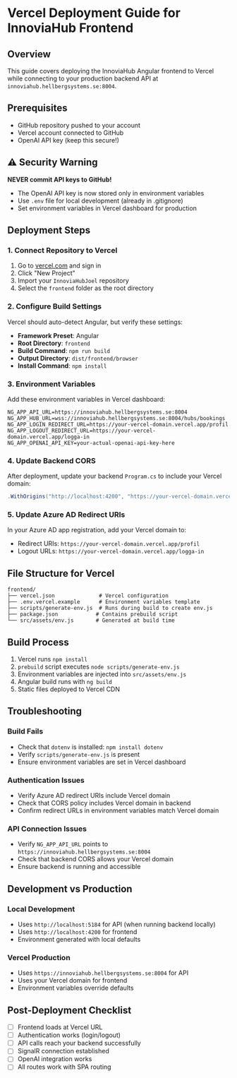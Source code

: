 # Vercel Deployment Guide for InnoviaHub Frontend

## Overview

This guide covers deploying the InnoviaHub Angular frontend to Vercel while connecting to your production backend API at `innoviahub.hellbergsystems.se:8004`.

## Prerequisites

- GitHub repository pushed to your account
- Vercel account connected to GitHub
- OpenAI API key (keep this secure!)

## ⚠️ Security Warning

**NEVER commit API keys to GitHub!**

- The OpenAI API key is now stored only in environment variables
- Use `.env` file for local development (already in .gitignore)
- Set environment variables in Vercel dashboard for production

## Deployment Steps

### 1. Connect Repository to Vercel

1. Go to [vercel.com](https://vercel.com) and sign in
2. Click "New Project"
3. Import your `InnoviaHubJoel` repository
4. Select the `frontend` folder as the root directory

### 2. Configure Build Settings

Vercel should auto-detect Angular, but verify these settings:

- **Framework Preset**: Angular
- **Root Directory**: `frontend`
- **Build Command**: `npm run build`
- **Output Directory**: `dist/frontend/browser`
- **Install Command**: `npm install`

### 3. Environment Variables

Add these environment variables in Vercel dashboard:

```env
NG_APP_API_URL=https://innoviahub.hellbergsystems.se:8004
NG_APP_HUB_URL=wss://innoviahub.hellbergsystems.se:8004/hubs/bookings
NG_APP_LOGIN_REDIRECT_URL=https://your-vercel-domain.vercel.app/profil
NG_APP_LOGOUT_REDIRECT_URL=https://your-vercel-domain.vercel.app/logga-in
NG_APP_OPENAI_API_KEY=your-actual-openai-api-key-here
```

### 4. Update Backend CORS

After deployment, update your backend `Program.cs` to include your Vercel domain:

```csharp
.WithOrigins("http://localhost:4200", "https://your-vercel-domain.vercel.app")
```

### 5. Update Azure AD Redirect URIs

In your Azure AD app registration, add your Vercel domain to:

- Redirect URIs: `https://your-vercel-domain.vercel.app/profil`
- Logout URLs: `https://your-vercel-domain.vercel.app/logga-in`

## File Structure for Vercel

```text
frontend/
├── vercel.json              # Vercel configuration
├── .env.vercel.example      # Environment variables template
├── scripts/generate-env.js  # Runs during build to create env.js
├── package.json            # Contains prebuild script
└── src/assets/env.js       # Generated at build time
```

## Build Process

1. Vercel runs `npm install`
2. `prebuild` script executes `node scripts/generate-env.js`
3. Environment variables are injected into `src/assets/env.js`
4. Angular build runs with `ng build`
5. Static files deployed to Vercel CDN

## Troubleshooting

### Build Fails

- Check that `dotenv` is installed: `npm install dotenv`
- Verify `scripts/generate-env.js` is present
- Ensure environment variables are set in Vercel dashboard

### Authentication Issues

- Verify Azure AD redirect URIs include Vercel domain
- Check that CORS policy includes Vercel domain in backend
- Confirm redirect URLs in environment variables match Vercel domain

### API Connection Issues

- Verify `NG_APP_API_URL` points to `https://innoviahub.hellbergsystems.se:8004`
- Check that backend CORS allows your Vercel domain
- Ensure backend is running and accessible

## Development vs Production

### Local Development

- Uses `http://localhost:5184` for API (when running backend locally)
- Uses `http://localhost:4200` for frontend
- Environment generated with local defaults

### Vercel Production

- Uses `https://innoviahub.hellbergsystems.se:8004` for API
- Uses your Vercel domain for frontend
- Environment variables override defaults

## Post-Deployment Checklist

- [ ] Frontend loads at Vercel URL
- [ ] Authentication works (login/logout)
- [ ] API calls reach your backend successfully
- [ ] SignalR connection established
- [ ] OpenAI integration works
- [ ] All routes work with SPA routing
